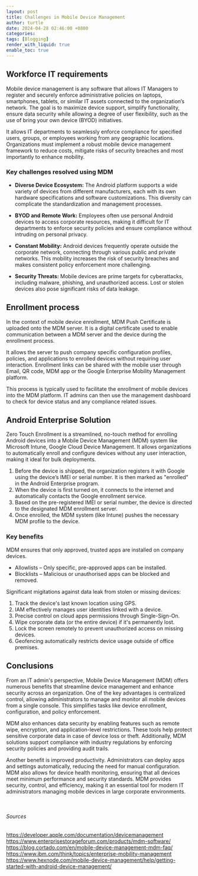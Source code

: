 ```yaml
---
layout: post
title: Challenges in Mobile Device Management
author: turtle
date: 2024-04-28 02:46:00 +0800
categories: 
tags: [Blogging]
render_with_liquid: true
enable_toc: true
---
```



## Workforce IT requirements

Mobile device management is any software that allows IT Managers to register and securely enforce administrative policies on laptops, smartphones, tablets, or similar IT assets connected to the organization’s network. The goal is to maximize device support, simplify functionality, ensure data security while allowing a degree of user flexibility, such as the use of bring your own device (BYOD) initiatives.

It allows IT departments to seamlessly enforce compliance for specified users, groups, or employees working from any geographic locations. Organizations must implement a robust mobile device management framework to reduce costs, mitigate risks of security breaches and most importantly to enhance mobility.

<h3> Key challenges resolved using MDM</h3>

- <b>Diverse Device Ecosystem:</b> The Android platform supports a wide variety of devices from different manufacturers, each with its own hardware specifications and software customizations. This diversity can complicate the standardization and management processes.

- <b>BYOD and Remote Work:</b> Employees often use personal Android devices to access corporate resources, making it difficult for IT departments to enforce security policies and ensure compliance without intruding on personal privacy.

- <b>Constant Mobility:</b> Android devices frequently operate outside the corporate network, connecting through various public and private networks. This mobility increases the risk of security breaches and makes consistent policy enforcement more challenging.

- <b>Security Threats:</b> Mobile devices are prime targets for cyberattacks, including malware, phishing, and unauthorized access. Lost or stolen devices also pose significant risks of data leakage.

<h2> Enrollment process </h2>

In the context of mobile device enrollment, MDM Push Certificate is uploaded onto the MDM server. It is a digital certificate used to enable communication between a MDM server and the device during the enrollment process. 

It allows the server to push company specific configuration profiles, policies, and applications to enrolled devices without requiring user interaction. Enrollment links can be shared with the mobile user through Email, QR code, MDM app or the Google Enterprise Mobility Management platform.

This process is typically used to facilitate the enrollment of mobile devices into the MDM platform. IT admins can then use the management dashboard to check for device status and any compliance related issues.

<h2> Android Enterprise Solution </h2>

Zero Touch Enrollment is a streamlined, no-touch method for enrolling Android devices into a Mobile Device Management (MDM) system like Microsoft Intune, Google Cloud Device Management. It allows organizations to automatically enroll and configure devices without any user interaction, making it ideal for bulk deployments.

1. Before the device is shipped, the organization registers it with Google using the device’s IMEI or serial number. It is then marked as "enrolled" in the Android Enterprise program.
2. When the device is first turned on, it connects to the internet and automatically contacts the Google enrollment service.
3. Based on the pre-registered IMEI or serial number, the device is directed to the designated MDM enrollment server. 
4. Once enrolled, the MDM system (like Intune) pushes the necessary MDM profile to the device.

<h3> Key benefits </h3>

MDM ensures that only approved, trusted apps are installed on company devices.

- Allowlists – Only specific, pre-approved apps can be installed.
- Blocklists – Malicious or unauthorised apps can be blocked and removed.

Significant migitations against data leak from stolen or missing devices:

1. Track the device's last known location using GPS.
2. IAM effectively manages user identities linked with a device.
3. Precise control on cloud apps permissions through Single-Sign-On.
4. Wipe corporate data (or the entire device) if it's permanently lost.
5. Lock the screen remotely to prevent unauthorized access on missing devices.
6. Geofencing automatically restricts device usage outside of office premises.


<h2> Conclusions </h2>

From an IT admin's perspective, Mobile Device Management (MDM) offers numerous benefits that streamline device management and enhance security across an organization. One of the key advantages is centralized control, allowing administrators to manage and monitor all mobile devices from a single console. This simplifies tasks like device enrollment, configuration, and policy enforcement.

MDM also enhances data security by enabling features such as remote wipe, encryption, and application-level restrictions. These tools help protect sensitive corporate data in case of device loss or theft. Additionally, MDM solutions support compliance with industry regulations by enforcing security policies and providing audit trails.

Another benefit is improved productivity. Administrators can deploy apps and settings automatically, reducing the need for manual configuration. MDM also allows for device health monitoring, ensuring that all devices meet minimum performance and security standards. MDM provides security, control, and efficiency, making it an essential tool for modern IT administrators managing mobile devices in large corporate environments.



<br>

###### Sources

https://developer.apple.com/documentation/devicemanagement
https://www.enterprisestorageforum.com/products/mdm-software/
https://blog.cortado.com/en/mobile-device-management-mdm-faq/
https://www.ibm.com/think/topics/enterprise-mobility-management
https://www.hexnode.com/mobile-device-management/help/getting-started-with-android-device-management/



